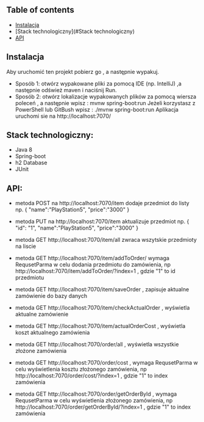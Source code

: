 ## Table of contents
* [Instalacja](#instalacja)
* [Stack technologiczny](#Stack technologiczny)
* [API](#API)

## Instalacja
Aby uruchomić ten projekt pobierz go , a następnie wypakuj.
* Sposób 1: otwórz wypakowane pliki za pomocą  IDE (np. IntelliJ) ,a następnie odśwież maven i naciśnij Run.
* Sposób 2: otwórz lokalizacje wypakowanych plików za pomocą wiersza poleceń , a następnie wpisz : mvnw spring-boot:run
 Jeżeli korzystasz z PowerShell lub GitBush wpisz : ./mvnw spring-boot:run
 Aplikacja uruchomi sie na http://localhost:7070/

## Stack technologiczny:
* Java 8
* Spring-boot
*  h2 Database
* JUnit

## API:
 * metoda POST na http://localhost:7070/item    dodaje przedmiot do listy np.
 {
   "name":"PlayStation5",
   "price":"3000"
}
 * metoda PUT na http://localhost:7070/item    aktualizuje  przedmiot np.
 {
   "id": "1",
   "name":"PlayStation5",
   "price":"3000"
}
* metoda GET http://localhost:7070/item/all zwraca wszytskie przedmioty na liscie
* metoda GET http://localhost:7070/item/addToOrder/   wymaga RequsetParma w celu dodania przedmiotu do zamówienia, np
http://localhost:7070/item/addToOrder/?index=1 , gdzie "1" to id przedmiotu

* metoda GET http://localhost:7070/item/saveOrder  , zapisuje aktualne zamówienie do bazy danych
* metoda GET http://localhost:7070/item/checkActualOrder   , wyświetla aktualne zamówienie
* metoda GET http://localhost:7070/item/actualOrderCost  , wyświetla koszt aktualnego zamówienia
* metoda GET http://localhost:7070/order/all  , wyświetla wszystkie złożone zamówienia
* metoda GET http://localhost:7070/order/cost   , wymaga RequsetParma w celu wyświetlenia kosztu złożonego zamówienia, np
http://localhost:7070/order/cost/?index=1 , gdzie "1" to index zamówienia

* metoda GET http://localhost:7070/order/getOrderById  , wymaga RequsetParma w celu wyświetlenia złożonego zamówienia, np
http://localhost:7070/order/getOrderById/?index=1 , gdzie "1" to index zamówienia

